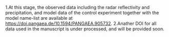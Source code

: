 1.At this stage, the observed data including the radar reflectivity and precipitation, and model data of the control experiment together with the model name-list are available at https://doi.pangaea.de/10.1594/PANGAEA.905732.
2.Anather DOI for all data used in the manuscript is under processed, and will be provided soon.
